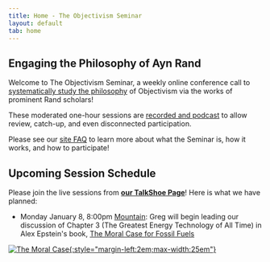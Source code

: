 ```yaml
---
title: Home - The Objectivism Seminar
layout: default
tab: home
---
```


Engaging the Philosophy of Ayn Rand
-----------------------------------
Welcome to The Objectivism Seminar, a weekly online conference call to
[systematically study the philosophy](/about "About the Objectivism Seminar")
of Objectivism via the works of prominent Rand scholars!

These moderated one-hour sessions are [recorded and podcast](/archives "Session Recording Archives")
to allow review, catch-up, and even disconnected participation.

Please see our [site FAQ](/faq "Frequently Asked Questions")
to learn more about what the Seminar is, how it works, and how to participate!

Upcoming Session Schedule
-------------------------
Please join the live sessions from
[**our TalkShoe Page**](http://www.talkshoe.com/talkshoe/web/talkCast.jsp?masterId=15215&amp;cmd=tc "The Objectivism Seminar at TalkShoe.com")!
Here is what we have planned:

* Monday January 8,
  8:00pm [Mountain][mtn]:
  Greg will begin 
  leading our discussion of 
  Chapter 3 (The Greatest Energy Technology of All Time)
  in Alex Epstein's book, [The Moral Case for Fossil Fuels][book]

[![The Moral Case][cover]{:style="margin-left:2em;max-width:25em"}][book]

[cover]:    https://images-na.ssl-images-amazon.com/images/I/51VGq3papCL._AA300_.jpg
[book]:     http://amzn.to/2kqwt6I
[mtn]:      http://wwp.greenwichmeantime.com/time-zone/usa/mountain-time/
